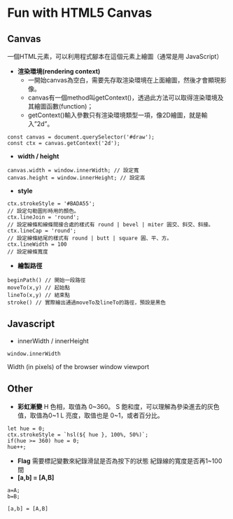 # Fun with HTML5 Canvas

## Canvas
一個HTML元素，可以利用程式腳本在這個元素上繪圖（通常是用 JavaScript）

* **渲染環境(rendering context)**
	* 一開始canvas為空白，需要先存取渲染環境在上面繪圖，然後才會顯現影像。
	* canvas有一個method叫getContext()，透過此方法可以取得渲染環境及其繪圖函數(function)；
	* getContext()輸入參數只有渲染環境類型一項，像2D繪圖，就是輸入”2d”。
```JS
const canvas = document.querySelector('#draw');
const ctx = canvas.getContext('2d');
```
* **width / height**
```JS
canvas.width = window.innerWidth; // 設定寬
canvas.height = window.innerHeight; // 設定高
```
* **style**
```JS
ctx.strokeStyle = '#BADA55'; 
// 設定勾勒圖形時用的顏色。
ctx.lineJoin = 'round'; 
// 設定線條和線條間接合處的樣式有 round | bevel | miter 圓交、斜交、斜接。
ctx.lineCap = 'round'; 
// 設定線條結尾的樣式有 round | butt | square 圓、平、方。
ctx.lineWidth = 100 
// 設定線條寬度
```
* **繪製路徑**
```JS
beginPath() // 開始一段路徑
moveTo(x,y) // 起始點
lineTo(x,y) // 結束點
stroke() // 實際繪出通過moveTo及lineTo的路徑，預設是黑色
```
## Javascript
* innerWidth / innerHeight
```JS
window.innerWidth 
```
Width (in pixels) of the browser window viewport
## Other
* **彩虹漸變**
H 色相，取值為 0~360。
S 飽和度，可以理解為參染進去的灰色值，取值為0~1
L 亮度，取值也是 0~1，或者百分比。
```JS
let hue = 0;
ctx.strokeStyle = `hsl(${ hue }, 100%, 50%)`;   
if(hue >= 360) hue = 0;
hue++;
```
* **Flag**
需要標記變數來紀錄滑鼠是否為按下的狀態
紀錄線的寬度是否再1~100間
* **[a,b] = [A,B]**
```JS
a=A;
b=B;

[a,b] = [A,B]
```
